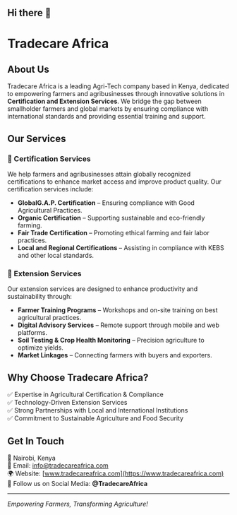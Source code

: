 ## Hi there 👋
# Tradecare Africa

## About Us
Tradecare Africa is a leading Agri-Tech company based in Kenya, dedicated to empowering farmers and agribusinesses through innovative solutions in **Certification and Extension Services**. We bridge the gap between smallholder farmers and global markets by ensuring compliance with international standards and providing essential training and support.

## Our Services

### 🌱 Certification Services
We help farmers and agribusinesses attain globally recognized certifications to enhance market access and improve product quality. Our certification services include:
- **GlobalG.A.P. Certification** – Ensuring compliance with Good Agricultural Practices.
- **Organic Certification** – Supporting sustainable and eco-friendly farming.
- **Fair Trade Certification** – Promoting ethical farming and fair labor practices.
- **Local and Regional Certifications** – Assisting in compliance with KEBS and other local standards.

### 🚜 Extension Services
Our extension services are designed to enhance productivity and sustainability through:
- **Farmer Training Programs** – Workshops and on-site training on best agricultural practices.
- **Digital Advisory Services** – Remote support through mobile and web platforms.
- **Soil Testing & Crop Health Monitoring** – Precision agriculture to optimize yields.
- **Market Linkages** – Connecting farmers with buyers and exporters.

## Why Choose Tradecare Africa?
✅ Expertise in Agricultural Certification & Compliance  
✅ Technology-Driven Extension Services  
✅ Strong Partnerships with Local and International Institutions  
✅ Commitment to Sustainable Agriculture and Food Security  

## Get In Touch
📍 Nairobi, Kenya  
📧 Email: info@tradecareafrica.com  
🌍 Website: [www.tradecareafrica.com](https://www.tradecareafrica.com)  
📱 Follow us on Social Media: **@TradecareAfrica**

---
*Empowering Farmers, Transforming Agriculture!*

<!--

**Here are some ideas to get you started:**

🙋‍♀️ A short introduction - what is your organization all about?
🌈 Contribution guidelines - how can the community get involved?
👩‍💻 Useful resources - where can the community find your docs? Is there anything else the community should know?
🍿 Fun facts - what does your team eat for breakfast?
🧙 Remember, you can do mighty things with the power of [Markdown](https://docs.github.com/github/writing-on-github/getting-started-with-writing-and-formatting-on-github/basic-writing-and-formatting-syntax)
-->
